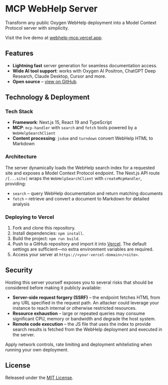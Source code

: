 # MCP WebHelp Server

Transform any public Oxygen WebHelp deployment into a Model Context Protocol server with simplicity.

Visit the live demo at [webhelp-mcp.vercel.app](https://webhelp-mcp.vercel.app/).

## Features

- **Lightning fast** server generation for seamless documentation access.
- **Wide AI tool support**: works with Oxygen AI Positron, ChatGPT Deep Research, Claude Desktop, Cursor and more.
- **Open source** – [view on GitHub](https://github.com/ctalau/webhelp-mcp).

## Technology & Deployment

### Tech Stack

- **Framework**: Next.js 15, React 19 and TypeScript
- **MCP**: `mcp-handler` with `search` and `fetch` tools powered by a `WebHelpSearchClient`
- **Content processing**: `jsdom` and `turndown` convert WebHelp HTML to Markdown

### Architecture

The server dynamically loads the WebHelp search index for a requested site and exposes a Model Context Protocol endpoint. The Next.js API route `/[...site]` wraps the `WebHelpSearchClient` with `createMcpHandler`, providing:

- `search` – query WebHelp documentation and return matching documents
- `fetch` – retrieve and convert a document to Markdown for detailed analysis

### Deploying to Vercel

1. Fork and clone this repository.
2. Install dependencies: `npm install`.
3. Build the project: `npm run build`.
4. Push to a GitHub repository and import it into [Vercel](https://vercel.com/). The default settings are sufficient—no extra environment variables are required.
5. Access your server at `https://<your-vercel-domain>/<site>`.

## Security

Hosting this server yourself exposes you to several risks that should be
considered before making it publicly available:

- **Server-side request forgery (SSRF)** – the endpoint fetches HTML from any
  URL specified in the request path. An attacker could leverage your instance
  to reach internal or otherwise restricted resources.
- **Resource exhaustion** – large or repeated queries may consume significant
  CPU, memory or bandwidth and degrade the host system.
- **Remote code execution** – the JS file that uses the index to provide search results is fetched from the WebHelp deployment and executed in the server.

Apply network controls, rate limiting and deployment whitelisting when running your
own deployment.

## License

Released under the [MIT License](LICENSE).

